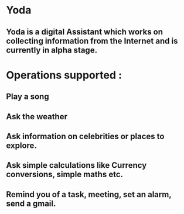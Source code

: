 # Yoda
## Yoda is a digital Assistant which works on collecting information from the Internet and is currently in alpha stage.

# Operations supported :
## Play a song

## Ask the weather

## Ask information on celebrities or places to explore.

## Ask simple calculations like Currency conversions, simple maths etc.

## Remind you of a task, meeting, set an alarm, send a gmail.

 

